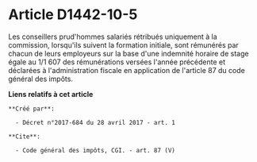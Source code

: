 # Article D1442-10-5

Les conseillers prud'hommes salariés rétribués uniquement à la commission, lorsqu'ils suivent la formation initiale, sont
rémunérés par chacun de leurs employeurs sur la base d'une indemnité horaire de stage égale au 1/1 607 des rémunérations
versées l'année précédente et déclarées à l'administration fiscale en application de l'article 87 du code général des impôts.

**Liens relatifs à cet article**

	**Créé par**:

	  - Décret n°2017-684 du 28 avril 2017 - art. 1

	**Cite**:

	  - Code général des impôts, CGI. - art. 87 (V)
